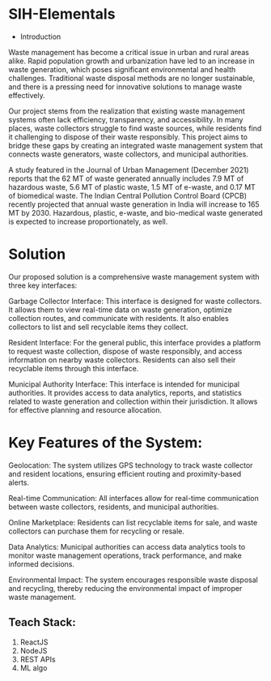 # SIH-Elementals
- Introduction 

Waste management has become a critical issue in urban and rural areas alike. Rapid population growth and urbanization have led to an increase in waste generation, which poses significant environmental and health challenges. Traditional waste disposal methods are no longer sustainable, and there is a pressing need for innovative solutions to manage waste effectively.

Our project stems from the realization that existing waste management systems often lack efficiency, transparency, and accessibility. In many places, waste collectors struggle to find waste sources, while residents find it challenging to dispose of their waste responsibly. This project aims to bridge these gaps by creating an integrated waste management system that connects waste generators, waste collectors, and municipal authorities.

A study featured in the Journal of Urban Management (December 2021) reports that the 62 MT of waste generated annually includes 7.9 MT of hazardous waste, 5.6 MT of plastic waste, 1.5 MT of e-waste, and 0.17 MT of biomedical waste. The Indian Central Pollution Control Board (CPCB) recently projected that annual waste generation in India will increase to 165 MT by 2030. Hazardous, plastic, e-waste, and bio-medical waste generated is expected to increase proportionately, as well. 

# Solution

Our proposed solution is a comprehensive waste management system with three key interfaces:

Garbage Collector Interface: This interface is designed for waste collectors. It allows them to view real-time data on waste generation, optimize collection routes, and communicate with residents. It also enables collectors to list and sell recyclable items they collect.

Resident Interface: For the general public, this interface provides a platform to request waste collection, dispose of waste responsibly, and access information on nearby waste collectors. Residents can also sell their recyclable items through this interface.

Municipal Authority Interface: This interface is intended for municipal authorities. It provides access to data analytics, reports, and statistics related to waste generation and collection within their jurisdiction. It allows for effective planning and resource allocation.

# Key Features of the System:

Geolocation: The system utilizes GPS technology to track waste collector and resident locations, ensuring efficient routing and proximity-based alerts.

Real-time Communication: All interfaces allow for real-time communication between waste collectors, residents, and municipal authorities.

Online Marketplace: Residents can list recyclable items for sale, and waste collectors can purchase them for recycling or resale.

Data Analytics: Municipal authorities can access data analytics tools to monitor waste management operations, track performance, and make informed decisions.

Environmental Impact: The system encourages responsible waste disposal and recycling, thereby reducing the environmental impact of improper waste management.

## Teach Stack: 
1. ReactJS
2. NodeJS
3. REST APIs
4. ML algo
